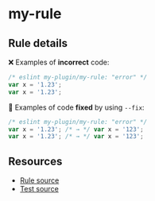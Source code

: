 # my-rule

## Rule details

❌ Examples of **incorrect** code:
```js
/* eslint my-plugin/my-rule: "error" */
var x = '1.23';
var x = '1.23';
```

🔧 Examples of code **fixed** by using  `--fix`:
```js
/* eslint my-plugin/my-rule: "error" */
var x = '1.23'; /* → */ var x = '123';
var x = '1.23'; /* → */ var x = '123';
```

## Resources

* [Rule source](/rules/my-rule.js)
* [Test source](/tests/my-rule.js)
